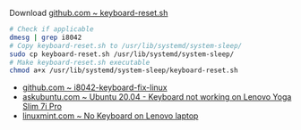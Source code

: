 Download [github.com ~ keyboard-reset.sh](https://github.com/mistine/i8042-keyboard-fix-linux/blob/main/keyboard-reset.sh)

```sh
# Check if applicable
dmesg | grep i8042
# Copy keyboard-reset.sh to /usr/lib/systemd/system-sleep/
sudo cp keyboard-reset.sh /usr/lib/systemd/system-sleep/
# Make keyboard-reset.sh executable
chmod a+x /usr/lib/systemd/system-sleep/keyboard-reset.sh
```

- [github.com ~ i8042-keyboard-fix-linux](https://github.com/mistine/i8042-keyboard-fix-linux/tree/main)
- [askubuntu.com ~ Ubuntu 20.04 - Keyboard not working on Lenovo Yoga Slim 7i Pro](https://askubuntu.com/questions/1352604/ubuntu-20-04-keyboard-not-working-on-lenovo-yoga-slim-7i-pro)
- [linuxmint.com ~ No Keyboard on Lenovo laptop](https://www.linuxmint.com/rel_virginia.php)
